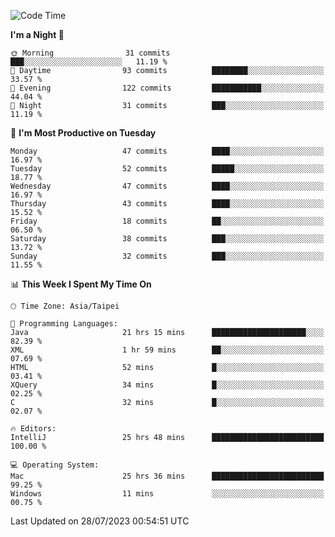 <!--START_SECTION:waka-->
![Code Time](http://img.shields.io/badge/Code%20Time-280%20hrs%2040%20mins-blue)

**I'm a Night 🦉** 

```text
🌞 Morning                31 commits          ███░░░░░░░░░░░░░░░░░░░░░░   11.19 % 
🌆 Daytime                93 commits          ████████░░░░░░░░░░░░░░░░░   33.57 % 
🌃 Evening                122 commits         ███████████░░░░░░░░░░░░░░   44.04 % 
🌙 Night                  31 commits          ███░░░░░░░░░░░░░░░░░░░░░░   11.19 % 
```
📅 **I'm Most Productive on Tuesday** 

```text
Monday                   47 commits          ████░░░░░░░░░░░░░░░░░░░░░   16.97 % 
Tuesday                  52 commits          █████░░░░░░░░░░░░░░░░░░░░   18.77 % 
Wednesday                47 commits          ████░░░░░░░░░░░░░░░░░░░░░   16.97 % 
Thursday                 43 commits          ████░░░░░░░░░░░░░░░░░░░░░   15.52 % 
Friday                   18 commits          ██░░░░░░░░░░░░░░░░░░░░░░░   06.50 % 
Saturday                 38 commits          ███░░░░░░░░░░░░░░░░░░░░░░   13.72 % 
Sunday                   32 commits          ███░░░░░░░░░░░░░░░░░░░░░░   11.55 % 
```


📊 **This Week I Spent My Time On** 

```text
🕑︎ Time Zone: Asia/Taipei

💬 Programming Languages: 
Java                     21 hrs 15 mins      █████████████████████░░░░   82.39 % 
XML                      1 hr 59 mins        ██░░░░░░░░░░░░░░░░░░░░░░░   07.69 % 
HTML                     52 mins             █░░░░░░░░░░░░░░░░░░░░░░░░   03.41 % 
XQuery                   34 mins             █░░░░░░░░░░░░░░░░░░░░░░░░   02.25 % 
C                        32 mins             █░░░░░░░░░░░░░░░░░░░░░░░░   02.07 % 

🔥 Editors: 
IntelliJ                 25 hrs 48 mins      █████████████████████████   100.00 % 

💻 Operating System: 
Mac                      25 hrs 36 mins      █████████████████████████   99.25 % 
Windows                  11 mins             ░░░░░░░░░░░░░░░░░░░░░░░░░   00.75 % 
```


 Last Updated on 28/07/2023 00:54:51 UTC
<!--END_SECTION:waka-->
